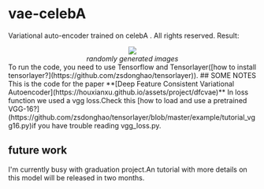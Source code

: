 # vae-celebA
Variational auto-encoder trained on celebA . All rights reserved.
Result:
<div align="center">
    <img src="https://files.slack.com/files-pri/T5SHUUKNJ-F6N75AJ5A/train_49_2914_random.png"/>  
    <br>  
    <em align="center">randomly generated images</em>  
</div>  
To run the code, you need to use Tensorflow and Tensorlayer([how to install tensorlayer?](https://github.com/zsdonghao/tensorlayer)).
## SOME NOTES
This is the code for the paper
**[Deep Feature Consistent Variational Autoencoder](https://houxianxu.github.io/assets/project/dfcvae)**  
In loss function we used a vgg loss.Check this [how to load and use a pretrained VGG-16?](https://github.com/zsdonghao/tensorlayer/blob/master/example/tutorial_vgg16.py)if you have trouble reading vgg_loss.py.  

## future work
I'm currently busy with graduation project.An tutorial with more details on this model will be released in two months.
